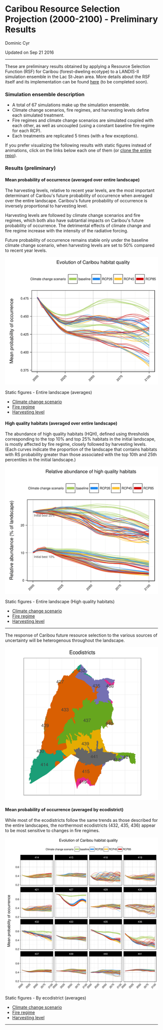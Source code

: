 # Caribou Resource Selection Projection (2000-2100) - Preliminary Results
Dominic Cyr  

Updated on Sep 21 2016

-------

These are preliminary results obtained by applying a Resource Selection Function (RSF) for Caribou (forest-dweling ecotype) to a LANDIS-II simulation ensemble in the Lac St-Jean area. More details about the RSF itself and its implementation can be found [here][1] (to be completed soon).


### Simulation ensemble description

* A total of 67 simulations make up the simulation ensemble.  
* Climate change scenarios, fire regimes, and harvesting levels define each simulated treatment.  
* Fire regimes and climate change scenarios are simulated coupled with each other, as well as uncoupled (using a constant baseline fire regime for each RCP).
* Each treatments are replicated 5 times (with a few exceptions). 

If you prefer visualizing the following results with static figures instead of animations, click on the links below each one of them (or [clone the entire repo][2]).


### Results (preliminary)

#### Mean probability of occurrence (averaged over entire landscape)

The harvesting levels, relative to recent year levels, are the most important determinant of Caribou's future probability of occurrence when averaged over the entire landscape. Caribou's future probability of occurrence is inversely proportional to harvesting level.

Harvesting levels are followed by climate change scenarios and fire regimes, which both also have subtantial impacts on Caribou's future probability of occurrence. The detrimental effects of climate change and fire regime increase with the intensity of the radiative forcing.

Future probability of occurrence remains stable only under the baseline climate change scenario, when harvesting levels are set to 50% compared to recent year levels.

![](figures/caribouRS_mean_total_anim.gif)

Static figures - Entire landscape (averages)  

* [Climate change scenario][3]  
* [Fire regime][4]  
* [Harvesting level][5]  



#### High quality habitats (averaged over entire landscape)

The abundance of high quality habitats (HQH), defined using thresholds corresponding to the top 10% and top 25% habitats in the initial landscape, is mostly affected by fire regime, closely followed by harvesting levels. (Each curves indicate the proportion of the landscape that contains habitats with RS probability greater than those associated with the top 10th and 25th percentiles in the initial landscape.)

![](figures/caribouRS_HQH_total_anim.gif)

Static figures - Entire landscape (High quality habitats)  

* [Climate change scenario][6]  
* [Fire regime][7]  
* [Harvesting level][8]  


-------

The response of Caribou future resource selection to the various sources of uncertainty will be heterogenous throughout the landscape.

![](figures/ecodistricts.png)

#### Mean probability of occurrence (averaged by ecodistrict) 

While most of the ecodistricts follow the same trends as those described for the entire landscapes, the northermost ecodistricts (432, 435, 436) appear to be most sensitive to changes in fire regimes.

![](figures/caribouRS_mean_ecodistrict_anim.gif)

Static figures - By ecodistrict (averages)  

* [Climate change scenario][9]  
* [Fire regime][10]  
* [Harvesting level][11]  

-------

[1]: https://github.com/dcyr/caribouRSF
[2]: https://github.com/dcyr/caribouRSF/archive/master.zip
[3]: https://raw.githubusercontent.com/dcyr/caribouRSF/master/figures/caribouRS_mean_total_scenario.png
[4]: https://raw.githubusercontent.com/dcyr/caribouRSF/master/figures/caribouRS_mean_total_fire.png
[5]: https://raw.githubusercontent.com/dcyr/caribouRSF/master/figures/caribouRS_mean_total_harvest.png
[6]: https://raw.githubusercontent.com/dcyr/caribouRSF/master/figures/caribouRS_HQH_total_scenario.png
[7]: https://raw.githubusercontent.com/dcyr/caribouRSF/master/figures/caribouRS_HQH_total_fire.png
[8]: https://raw.githubusercontent.com/dcyr/caribouRSF/master/figures/caribouRS_HQH_total_harvest.png
[9]: https://raw.githubusercontent.com/dcyr/caribouRSF/master/figures/caribouRS_mean_ecodistrict_scenario.png
[10]: https://raw.githubusercontent.com/dcyr/caribouRSF/master/figures/caribouRS_mean_ecodistrict_fire.png
[11]: https://raw.githubusercontent.com/dcyr/caribouRSF/master/figures/caribouRS_mean_ecodistrict_harvest.png

